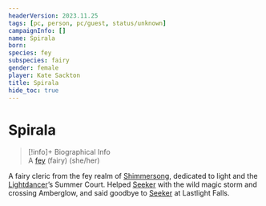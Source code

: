 ```yaml
---
headerVersion: 2023.11.25
tags: [pc, person, pc/guest, status/unknown]
campaignInfo: []
name: Spirala
born:
species: fey
subspecies: fairy
gender: female
player: Kate Sackton
title: Spirala
hide_toc: true
---
```

# Spirala
>[!info]+ Biographical Info  
> A [fey](<../../../../species/children-of-the-divine/fey/fey.md>) (fairy) (she/her)

A fairy cleric from the fey realm of [Shimmersong](<../../../../cosmology/multiverse/echo-realms/feywild/shimmersong.md>), dedicated to light and the [Lightdancer](<../../../extraplanar-powers/lightdancer.md>)’s Summer Court. Helped [Seeker](<../seeker.md>) with the wild magic storm and crossing Amberglow, and said goodbye to [Seeker](<../seeker.md>) at Lastlight Falls.